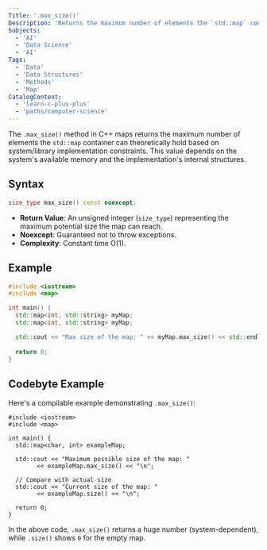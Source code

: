 ```yaml
---
Title: '.max_size()'
Description: 'Returns the maximum number of elements the `std::map` container can theoretically hold.'
Subjects:
  - 'AI'
  - 'Data Science'
  - 'AI'
Tags:
  - 'Data'
  - 'Data Structures'
  - 'Methods'
  - 'Map'
CatalogContent:
  - 'learn-c-plus-plus'
  - 'paths/computer-science'
---
```


The `.max_size()` method in C++ maps returns the maximum number of elements the `std::map` container can theoretically hold based on system/library implementation constraints. This value depends on the system's available memory and the implementation's internal structures.

## Syntax

```cpp
size_type max_size() const noexcept;
```

- **Return Value**: An unsigned integer (`size_type`) representing the maximum potential size the map can reach.
- **Noexcept**: Guaranteed not to throw exceptions.
- **Complexity**: Constant time O(1).

## Example

```cpp
#include <iostream>
#include <map>

int main() {
  std::map<int, std::string> myMap;
  std::map<int, std::string> myMap;

  std::cout << "Max size of the map: " << myMap.max_size() << std::endl;
    
  return 0;
}
```

## Codebyte Example

Here's a compilable example demonstrating `.max_size()`:

```codebyte/cpp
#include <iostream>
#include <map>

int main() {
  std::map<char, int> exampleMap;

  std::cout << "Maximum possible size of the map: " 
        << exampleMap.max_size() << "\n";

  // Compare with actual size
  std::cout << "Current size of the map: " 
        << exampleMap.size() << "\n";

  return 0;
}
```

In the above code, `.max_size()` returns a huge number (system-dependent), while `.size()` shows `0` for the empty map. 
